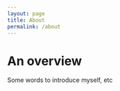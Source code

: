 ```yaml
---
layout: page
title: About
permalink: /about
---
```


# An overview

Some words to introduce myself, etc
